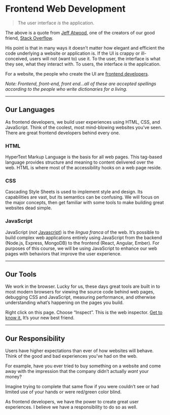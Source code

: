 # Frontend Web Development

> The user interface _is_ the application.

The above is a quote from [Jeff Atwood](https://blog.codinghorror.com/the-user-interface-is-the-application/), one of the creators of our good friend, [Stack Overflow](https://stackoverflow.com/).

His point is that in many ways it doesn’t matter how elegant and efficient the code underlying a website or application is. If the UI is crappy or ill-conceived, users will not (want to) use it. To the user, the interface is what they see, what they interact with. To users, the interface _is_ the application.

For a website, the people who create the UI are [frontend developers](http://www.frontendhandbook.com).

_Note: Frontend, front-end, front end…all of these are accepted spellings according to the people who write dictionaries for a living._

------

## Our Languages

As frontend developers, we build user experiences using HTML, CSS, and JavaScript. Think of the coolest, most mind-blowing websites you’ve seen. There are great frontend developers behind every one.

### HTML

HyperText Markup Language is the basis for all web pages. This tag-based language provides structure and meaning to content delivered over the web. HTML is where most of the accessibility hooks on a web page reside.

### CSS

Cascading Style Sheets is used to implement style and design. Its capabilities are vast, but its semantics can be confusing. We will focus on the major concepts, then get familiar with some tools to make building great websites dead simple.

### JavaScript

JavaScript (_not_ [Javascript](http://javascriptnotjavascript.com/)) is the _lingua franca_ of the web. It’s possible to build complex web applications entirely using JavaScript from the backend (Node.js, Express, MongoDB) to the frontend (React, Angular, Ember). For purposes of this course, we will be using JavaScript to enhance our web pages with behaviors that improve the user experience.

------

## Our Tools

We work in the browser. Lucky for us, these days great tools are built in to most modern browsers for viewing the source code behind web pages, debugging CSS and JavaScript, measuring performance, and otherwise understanding what’s happening on the pages you build.

Right click on this page. Choose “Inspect”. This is the web inspector. [Get to know it.](https://developer.mozilla.org/en-US/Learn/Common_questions/What_are_browser_developer_tools) It’s your new best friend.

------

## Our Responsibility

Users have higher expectations than ever of how websites will behave. Think of the good and bad experiences you’ve had on the web.

For example, have you ever tried to buy something on a website and come away with the impression that the company didn’t actually _want_ your money?

Imagine trying to complete that same flow if you were couldn’t see or had limited use of your hands or were red/green color blind.

As frontend developers, we have the power to create great user experiences. I believe we have a responsibility to do so as well.

